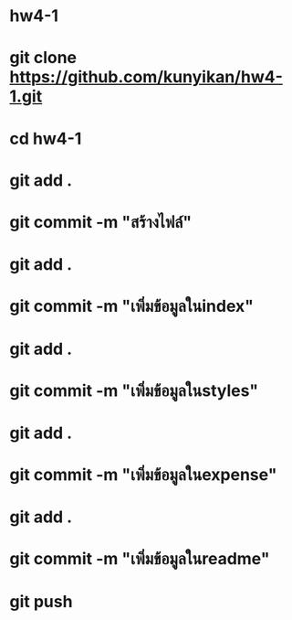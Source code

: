# hw4-1
# git clone https://github.com/kunyikan/hw4-1.git
# cd hw4-1
# git add .
# git commit -m "สร้างไฟล์"
# git add .
# git commit -m "เพิ่มข้อมูลในindex"
# git add .
# git commit -m "เพิ่มข้อมูลในstyles"
# git add .
# git commit -m "เพิ่มข้อมูลในexpense"
# git add .
# git commit -m "เพิ่มข้อมูลในreadme"
# git push